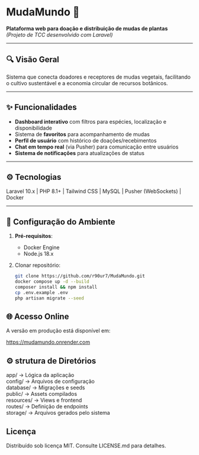 # MudaMundo 🌱  

**Plataforma web para doação e distribuição de mudas de plantas**  
*(Projeto de TCC desenvolvido com Laravel)*  

---

## 🔍 Visão Geral  
Sistema que conecta doadores e receptores de mudas vegetais, facilitando o cultivo sustentável e a economia circular de recursos botânicos.  

---

## ✨ Funcionalidades  
- **Dashboard interativo** com filtros para espécies, localização e disponibilidade  
- Sistema de **favoritos** para acompanhamento de mudas  
- **Perfil de usuário** com histórico de doações/recebimentos  
- **Chat em tempo real** (via Pusher) para comunicação entre usuários  
- **Sistema de notificações** para atualizações de status  

---

## ⚙️ Tecnologias  

Laravel 10.x | PHP 8.1+ | Tailwind CSS | MySQL | Pusher (WebSockets) | Docker

---

## 🚀 Configuração do Ambiente  
1. **Pré-requisitos**:  
   - Docker Engine  
   - Node.js 18.x  

2. Clonar repositório:  
   ```bash  
   git clone https://github.com/r90ur7/MudaMundo.git
   docker compose up -d --build
   composer install && npm install
   cp .env.example .env
   php artisan migrate --seed

## 🌐 Acesso Online
A versão em produção está disponível em:

https://mudamundo.onrender.com

## ⚙️ strutura de Diretórios  

app/           → Lógica da aplicação  
config/        → Arquivos de configuração  
database/      → Migrações e seeds  
public/        → Assets compilados  
resources/     → Views e frontend  
routes/        → Definição de endpoints  
storage/       → Arquivos gerados pelo sistema  
## Licença
Distribuído sob licença MIT. Consulte LICENSE.md para detalhes.
